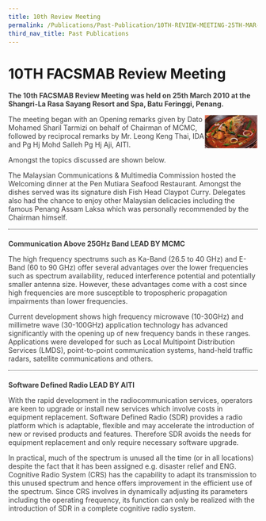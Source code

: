 ```yaml
---
title: 10th Review Meeting
permalink: /Publications/Past-Publication/10TH-REVIEW-MEETING-25TH-MAR-2010
third_nav_title: Past Publications
---
```

<div class="section-content">
<h1>10TH FACSMAB Review Meeting</h1>
<p class="default-content" style="color: #3f3f3f; margin-right: 0px; margin-bottom: 0px; margin-left: 0px; padding: 0px 0px 1em; border: 0px;"><strong style="background: transparent; margin: 0px; padding: 0px; border: 0px;">The 10th FACSMAB Review Meeting was held on 25th March 2010 at the Shangri-La Rasa Sayang Resort and Spa, Batu Feringgi, Penang.</strong></p><p class="default-content" style="color: #3f3f3f; margin: 0px; padding: 0px 0px 1em; border: 0px;"><img alt="" src="/assets/images/16img-e1436173419506.gif" class="alignright wp-image-792" style="width: 107px; height: 67px; float: right;width: unset;">The meeting began with an Opening remarks given by Dato Mohamed Sharil Tarmizi on behalf of Chairman of MCMC, followed by reciprocal remarks by Mr. Leong Keng Thai, IDA and Pg Hj Mohd Salleh Pg Hj Aji, AITI.</p><p class="default-content" style="color: #3f3f3f; margin: 0px; padding: 0px 0px 1em; border: 0px;">Amongst the topics discussed are shown below.</p><p class="default-content" style="color: #3f3f3f; margin: 0px; padding: 0px 0px 1em; border: 0px;">The Malaysian Communications &amp; Multimedia Commission hosted the Welcoming dinner at the Pen Mutiara Seafood Restaurant. Amongst the dishes served was its signature dish Fish Head Claypot Curry. Delegates also had the chance to enjoy other Malaysian delicacies including the famous Penang Assam Laksa which was personally recommended by the Chairman himself.</p><div class="line-separator" style="color: #333333; height: 1px; margin: 0px 0px 20px; padding: 0px; border-width: 0px 0px 1px; border-top-style: initial; border-top-color: initial; border-right-style: initial; border-right-color: initial; border-bottom-style: dotted; border-bottom-color: #313030; border-left-style: initial; border-left-color: initial;">&nbsp;</div><p class="default-content" style="color: #3f3f3f; margin: 0px; padding: 0px 0px 1em; border: 0px;"><strong style="background: transparent; margin: 0px; padding: 0px; border: 0px;">Communication Above 25GHz Band LEAD BY MCMC</strong></p><p class="default-content" style="color: #3f3f3f; margin: 0px; padding: 0px 0px 1em; border: 0px;">The high frequency spectrums such as Ka-Band (26.5 to 40 GHz) and E-Band (60 to 90 GHz) offer several advantages over the lower frequencies such as spectrum availability, reduced interference potential and potentially smaller antenna size. However, these advantages come with a cost since high frequencies are more susceptible to tropospheric propagation impairments than lower frequencies.</p><p class="default-content" style="color: #3f3f3f; margin: 0px; padding: 0px 0px 1em; border: 0px;">Current development shows high frequency microwave (10-30GHz) and millimetre wave (30-100GHz) application technology has advanced significantly with the opening up of new frequency bands in these ranges. Applications were developed for such as Local Multipoint Distribution Services (LMDS), point-to-point communication systems, hand-held traffic radars, satellite communications and others.</p><div class="line-separator" style="color: #333333; height: 1px; margin: 0px 0px 20px; padding: 0px; border-width: 0px 0px 1px; border-top-style: initial; border-top-color: initial; border-right-style: initial; border-right-color: initial; border-bottom-style: dotted; border-bottom-color: #313030; border-left-style: initial; border-left-color: initial;">&nbsp;</div><p class="default-content" style="color: #3f3f3f; margin: 0px; padding: 0px 0px 1em; border: 0px;"><strong style="background: transparent; margin: 0px; padding: 0px; border: 0px;">Software Defined Radio LEAD BY AITI</strong></p><p class="default-content" style="color: #3f3f3f; margin: 0px; padding: 0px 0px 1em; border: 0px;">With the rapid development in the radiocommunication services, operators are keen to upgrade or install new services which involve costs in equipment replacement. Software Defined Radio (SDR) provides a radio platform which is adaptable, flexible and may accelerate the introduction of new or revised products and features. Therefore SDR avoids the needs for equipment replacement and only require necessary software upgrade.</p><p class="default-content" style="color: #3f3f3f; margin-top: 0px; margin-right: 0px; margin-left: 0px; padding: 0px; border: 0px;">In practical, much of the spectrum is unused all the time (or in all locations) despite the fact that it has been assigned e.g. disaster relief and ENG. Cognitive Radio System (CRS) has the capability to adapt its transmission to this unused spectrum and hence offers improvement in the efficient use of the spectrum. Since CRS involves in dynamically adjusting its parameters including the operating frequency, its function can only be realized with the introduction of SDR in a complete cognitive radio system.</p>
</div>
